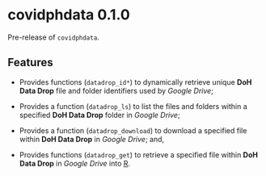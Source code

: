 # covidphdata 0.1.0

Pre-release of `covidphdata`.

## Features

* Provides functions (`datadrop_id*`) to dynamically retrieve unique **DoH Data Drop** file and folder identifiers used by *Google Drive*;

* Provides a function (`datadrop_ls`) to list the files and folders within a specified **DoH Data Drop** folder in *Google Drive*;

* Provides a function (`datadrop_download`) to download a specified file within **DoH Data Drop** in *Google Drive*; and,

* Provides functions (`datadrop_get`) to retrieve a specified file within **DoH Data Drop** in *Google Drive* into [R](https://cran.r-project.org).
